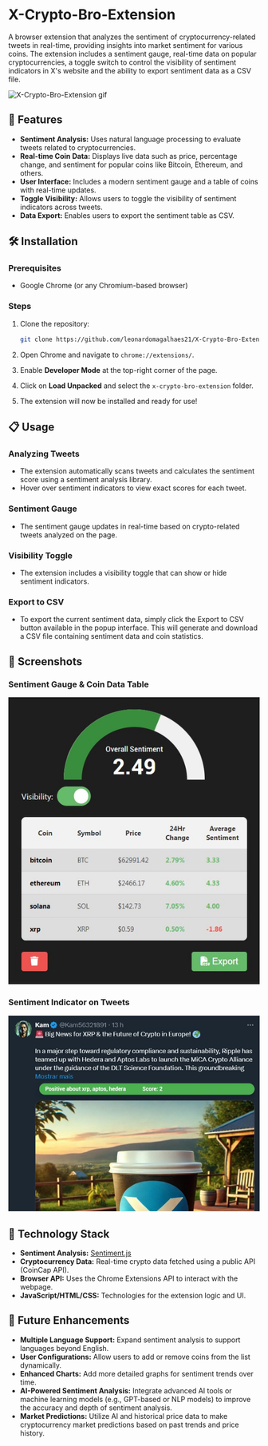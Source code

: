 # X-Crypto-Bro-Extension

A browser extension that analyzes the sentiment of cryptocurrency-related tweets in real-time, providing insights into market sentiment for various coins. The extension includes a sentiment gauge, real-time data on popular cryptocurrencies, a toggle switch to control the visibility of sentiment indicators in X's website and the ability to export sentiment data as a CSV file.

![X-Crypto-Bro-Extension gif](images/extension-gif.gif)

## 🚀 Features

- **Sentiment Analysis:** Uses natural language processing to evaluate tweets related to cryptocurrencies.
- **Real-time Coin Data:** Displays live data such as price, percentage change, and sentiment for popular coins like Bitcoin, Ethereum, and others.
- **User Interface:** Includes a modern sentiment gauge and a table of coins with real-time updates.
- **Toggle Visibility:** Allows users to toggle the visibility of sentiment indicators across tweets.
- **Data Export:** Enables users to export the sentiment table as CSV.
  
## 🛠️ Installation

### Prerequisites
- Google Chrome (or any Chromium-based browser)

### Steps
1. Clone the repository:

   ```bash
   git clone https://github.com/leonardomagalhaes21/X-Crypto-Bro-Extension.git
   ```

2. Open Chrome and navigate to `chrome://extensions/`.

3. Enable **Developer Mode** at the top-right corner of the page.

4. Click on **Load Unpacked** and select the `x-crypto-bro-extension` folder.

5. The extension will now be installed and ready for use!

## 📋 Usage

### Analyzing Tweets
- The extension automatically scans tweets and calculates the sentiment score using a sentiment analysis library.
- Hover over sentiment indicators to view exact scores for each tweet.

### Sentiment Gauge
- The sentiment gauge updates in real-time based on crypto-related tweets analyzed on the page.

### Visibility Toggle
- The extension includes a visibility toggle that can show or hide sentiment indicators.

### Export to CSV
- To export the current sentiment data, simply click the Export to CSV button available in the popup interface. This will generate and download a CSV file containing sentiment data and coin statistics.

## 🎨 Screenshots

### Sentiment Gauge & Coin Data Table
![Sentiment Gauge and Coin Data](images/Screenshot_1.jpg)

### Sentiment Indicator on Tweets
![Sentiment Indicator on Tweets](images/Screenshot_2.jpg)

## 🤖 Technology Stack

- **Sentiment Analysis:** [Sentiment.js](https://github.com/thisandagain/sentiment)
- **Cryptocurrency Data:** Real-time crypto data fetched using a public API (CoinCap API).
- **Browser API:** Uses the Chrome Extensions API to interact with the webpage.
- **JavaScript/HTML/CSS:** Technologies for the extension logic and UI.

## 🌱 Future Enhancements

- **Multiple Language Support:** Expand sentiment analysis to support languages beyond English.
- **User Configurations:** Allow users to add or remove coins from the list dynamically.
- **Enhanced Charts:** Add more detailed graphs for sentiment trends over time.
- **AI-Powered Sentiment Analysis:** Integrate advanced AI tools or machine learning models (e.g., GPT-based or NLP models) to improve the accuracy and depth of sentiment analysis.
- **Market Predictions:** Utilize AI and historical price data to make cryptocurrency market predictions based on past trends and price history.
